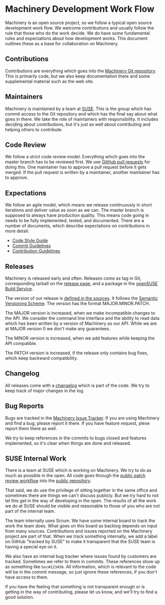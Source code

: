 # Machinery Development Work Flow

Machinery is an open source project, so we follow a typical open source
development work flow. We welcome contributions and usually follow the rule
that those who do the work decide. We do have some fundamental rules and
expectations about how development works. This document outlines these as a base
for collaboration on Machinery.

## Contributions

Contributions are everything which goes into the
[Machinery Git repository](http://github.com/SUSE/machinery). This
is primarily code, but we also keep documentation there and some supplemental
material such as the web site.

## Maintainers

Machinery is maintained by a team at [SUSE](http://suse.com). This is the group
which has commit access to the Git repository and which has the final say about
what goes in there. We take the role of maintainers with responsibility. It
includes deciding about contributions, but it's just as well about contributing
and helping others to contribute.

## Code Review

We follow a strict code review model. Everything which goes into the master
branch has to be reviewed first. We use
[GitHub pull requests](https://github.com/SUSE/machinery/pulls) for doing this.
One maintainer has to approve a pull request before it gets merged. If the pull
request is written by a maintainer, another maintainer has to approve.

## Expectations

We follow an agile model, which means we release continuously in short iterations
and deliver value as soon as we can. The master branch is supposed to always
have production quality. This means code going in needs to be fully implemented,
tested, and documented. There are a number of documents, which describe
expectations on contributions in more detail:

* [Code Style Guide](https://github.com/SUSE/style-guides/blob/master/Ruby.md)
* [Commit Guidelines](https://github.com/SUSE/machinery/wiki/Commit-Guidelines)
* [Contribution Guidelines](https://github.com/SUSE/machinery/blob/master/CONTRIBUTING.md)

## Releases

Machinery is released early and often. Releases come as tag in Git,
corresponding tarball on the [release page](https://github.com/SUSE/machinery/releases),
and a package in the
[openSUSE Build Service](https://build.opensuse.org/project/show/systemsmanagement:machinery).

The version of our release is [defined in the sources](https://github.com/SUSE/machinery/blob/master/lib/version.rb).
It follows the [Semantic Versioning Scheme](http://semver.org/). The version has
the format MAJOR.MINOR.PATCH.

The MAJOR version is increased, when we make incompatible changes to the API. We
consider the command line interface and the ability to read data which has been
written by a version of Machinery as our API. While we are at MAJOR version 0 we
don't make any guarantees.

The MINOR version is increased, when we add features while keeping the API
compatible.

The PATCH version is increased, if the release only contains bug fixes, which
keep backward compatibility.

## Changelog

All releases come with a [changelog](https://github.com/SUSE/machinery/blob/master/NEWS)
which is part of the code. We try to keep track of major changes in the log.

## Bug Reports

Bugs are tracked in the [Machinery Issue Tracker](https://github.com/SUSE/machinery/issues).
If you are using Machinery and find a bug, please report it there. If you have
feature request, plese report them there as well.

We try to keep references in the commits to bugs closed and features
implemented, so it's clear when things are done and released.

## SUSE Internal Work

There is a team at SUSE which is working on Machinery. We try to do as much as
possible in the open. All code goes through the
[public patch review workflow](https://github.com/SUSE/machinery/pulls)
into the [public repository](http://github.com/SUSE/machinery).

That said, we do use the privilege of sitting together in the same office and
sometimes there are things we can't discuss publicly. But we try hard to not let
this get in the way of developing in the open. The results of all the work we do
at SUSE should be visible and reasonable to those of you who are not part of the
internal team.

The team internally uses Scrum. We have some internal board to track the work
the team does. What goes on this board as backlog depends on input from many
sources. Contributions and issues reported on the Machinery project are part of
that. When we track something internally, we add a label on GitHub "tracked by
SUSE" to make it transparent that the SUSE team is having a special eye on it.

We also have an internal bug tracker where issues found by customers are
tracked. Sometimes we refer to them in commits. These references show up as
something like `bnc#123456`. All information, which is relevant to the code
will be in the commit message, so just ignore these references, if you don't
have access to them.

If you have the feeling that something is not transparent enough or is getting
in the way of contributing, please let us know, and we'll try to find a good
solution.
